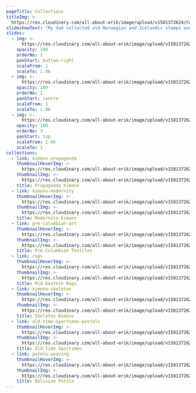 ```yaml
---
pageTitle: Collections
titleImg: >-
  https://res.cloudinary.com/all-about-erik/image/upload/v1581372624/Collections/collections-white_icjjrm.png
slideshowText: "My dad collected old Norwegian and Icelandic stamps and he collected and raised tropical fish. Maybe his collecting passion rubbed off on me because I’ve been collecting stuff my whole life. As a boy I collected Pep buttons from cereal boxes, empty cigarette packages, fossils, copper Lincoln head pennies, moths and butterflies, cocoons in winter, and raised tropical fish.\r\n\nIn college, I studied anthropology and became intrigued with tribal people. Visiting Guatemala for the first time I was so impressed by the indigenous villagers, whose clothes, especially those of the women, were all woven by hand. I bought some “huipils” there, and “molas” in the San Blas Islands. I went to South America and bought hand-woven cloth in Ecuador, Peru and Bolivia. I went from there to Mid-Eastern rugs, Pre-Columbian weavings, and Japanese kimono. I loved collecting these things."
slides:
  - img: >-
      https://res.cloudinary.com/all-about-erik/image/upload/v1581372624/Collections/slideshow-01_f4tant.jpg
    opacity: 100
    orderNo: 1
    panStart: bottom-right
    scaleFrom: 1
    scaleTo: 1.06
  - img: >-
      https://res.cloudinary.com/all-about-erik/image/upload/v1581372624/Collections/slideshow-02_n5ecs2.png
    opacity: 100
    orderNo: 2
    panStart: centre
    scaleFrom: 1
    scaleTo: 1.06
  - img: >-
      https://res.cloudinary.com/all-about-erik/image/upload/v1581372624/Collections/slideshow-03_kc3kzt.jpg
    opacity: 100
    orderNo: 3
    panStart: top
    scaleFrom: 1.06
    scaleTo: 1
collections:
  - link: kimono-propaganda
    thumbnailHoverImg: >-
      https://res.cloudinary.com/all-about-erik/image/upload/v1581372624/Collections/01-propaganda-kimono-rollover_yio2ty.jpg
    thumbnailImg: >-
      https://res.cloudinary.com/all-about-erik/image/upload/v1581372624/Collections/01-propaganda-kimono_uxwgxd.jpg
    title: Propaganda Kimono
  - link: kimono-modernity
    thumbnailHoverImg: >-
      https://res.cloudinary.com/all-about-erik/image/upload/v1581372625/Collections/02-modernity-kimono-rollover_eu1arp.jpg
    thumbnailImg: >-
      https://res.cloudinary.com/all-about-erik/image/upload/v1581372624/Collections/02-modernity-kimono_q0uowo.jpg
    title: Modernity Kimono
  - link: pre-columbian-art
    thumbnailHoverImg: >-
      https://res.cloudinary.com/all-about-erik/image/upload/v1581372625/Collections/03-precolumbian-textiles-rollover_lx91bx.jpg
    thumbnailImg: >-
      https://res.cloudinary.com/all-about-erik/image/upload/v1581372625/Collections/03-precolumbian-textiles_xrbuu9.jpg
    title: Pre-Columbian Textiles
  - link: rugs
    thumbnailHoverImg: >-
      https://res.cloudinary.com/all-about-erik/image/upload/v1581372625/Collections/04-mideastern-rugs-rollover_ddoixx.jpg
    thumbnailImg: >-
      https://res.cloudinary.com/all-about-erik/image/upload/v1581372625/Collections/04-mideastern-rugs_v84gcs.jpg
    title: Mid-Eastern Rugs
  - link: kimono-skeleton
    thumbnailHoverImg: >-
      https://res.cloudinary.com/all-about-erik/image/upload/v1581372625/Collections/06-skeleton-kimono-rollover_ozgkry.jpg
    thumbnailImg: >-
      https://res.cloudinary.com/all-about-erik/image/upload/v1581372625/Collections/05-skeleton-kimono_bnj7cd.jpg
    title: Skeleton Kimono
  - link: old-time-sportsmen-postals
    thumbnailHoverImg: >-
      https://res.cloudinary.com/all-about-erik/image/upload/v1581372625/Collections/06-old-time-sportsmen-rollover_hqrogf.jpg
    thumbnailImg: >-
      https://res.cloudinary.com/all-about-erik/image/upload/v1581372625/Collections/06-old-time-sportsmen_d4oqjv.jpg
    title: Old-Time Sportsmen
  - link: potolo-weaving
    thumbnailHoverImg: >-
      https://res.cloudinary.com/all-about-erik/image/upload/v1581372626/Collections/07-bolivian-potolo-rollover_pnqvei.jpg
    thumbnailImg: >-
      https://res.cloudinary.com/all-about-erik/image/upload/v1581372625/Collections/07-bolivian-potolo_ed0ods.jpg
    title: Bolivian Potolo
---
```


